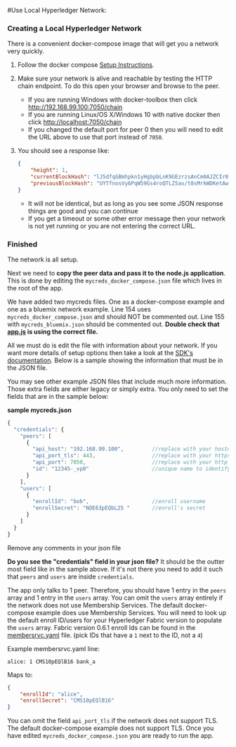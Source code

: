 #Use Local Hyperledger Network:

### Creating a Local Hyperledger Network
There is a convenient docker-compose image that will get you a network very quickly.

1. Follow the docker compose [Setup Instructions](https://hub.docker.com/r/ibmblockchain/fabric-peer).
1. Make sure your network is alive and reachable by testing the HTTP chain endpoint. To do this open your browser and browse to the peer.
	- If you are running Windows with docker-toolbox then click http://192.168.99.100:7050/chain
	- If you are running Linux/OS X/Windows 10 with native docker then click [http://localhost:7050/chain](http://localhost:7050/chain)
	- If you changed the default port for peer 0 then you will need to edit the URL above to use that port instead of `7050`.
1. You should see a response like:

	```json
	{
		"height": 1,
		"currentBlockHash": "lJ5dfqGBmhpkn1yHgbpbLnK9GEzrzsAnCm0AJZCIr0GaYznWDCt7j9yC09fGUe2MNXS+HEooKBbajHb+T40kIg==",
		"previousBlockHash": "UYTfnosVy6PqW59Gs4roQTLZ5av/t8sMrkWDKetAwFzoueZ3SkIcW6qPVLQPHuxCJO17AxLYsjzmYNN1fNtwFg=="
	}
	```

	- It will not be identical, but as long as you see some JSON response things are good and you can continue
	- If you get a timeout or some other error message then your network is not yet running or you are not entering the correct URL.


### Finished
The network is all setup. 

Next we need to **copy the peer data and pass it to the node.js application**.
This is done by editing the `mycreds_docker_compose.json` file which lives in the root of the app.

We have added two mycreds files. 
One as a docker-compose example and one as a bluemix network example. 
Line 154 uses `mycreds_docker_compose.json` and should NOT be commented out. 
Line 155 with `mycreds_bluemix.json` should be commented out. 
**Double check that [app.js](../app.js#L154) is using the correct file.** 

All we must do is edit the file with information about your network.
If you want more details of setup options then take a look at the [SDK's documentation](https://github.com/IBM-Blockchain/ibm-blockchain-js).
Below is a sample showing the information that must be in the JSON file. 

You may see other example JSON files that include much more information. 
Those extra fields are either legacy or simply extra. 
You only need to set the fields that are in the sample below:

__sample mycreds.json__

```js
{
  "credentials": {
    "peers": [
      {
        "api_host": "192.168.99.100",         //replace with your hostname or ip of a peer
        "api_port_tls": 443,                  //replace with your https port (omit if NOT using tls)
        "api_port": 7050,                     //replace with your http port (omit if using tls)
        "id": "12345-_vp0"                    //unique name to identify peer (anything you want)
      }
    ],
    "users": [
      {
        "enrollId": "bob",                    //enroll username
        "enrollSecret": "NOE63pEQbL25 "       //enroll's secret
      }
    ]
  }
}
```

Remove any comments in your json file

**Do you see the "credentials" field in your json file?** 
It should be the outter most field like in the sample above. 
If it's not there you need to add it such that `peers` and `users` are inside `credentials`.

The app only talks to 1 peer. 
Therefore, you should have 1 entry in the `peers` array and 1 entry in the `users` array. 
You can omit the `users` array entirely if the network does not use Membership Services. 
The default docker-compose example does use Membership Services. 
You will need to look up the default enroll ID/users for your Hyperledger Fabric version to populate the `users` array. 
Fabric version 0.6.1 enroll Ids can be found in the [membersrvc.yaml](https://github.com/hyperledger/fabric/blob/v0.6/membersrvc/membersrvc.yaml#L121) file.
(pick IDs that have a `1` next to the ID, not a `4`) 

Example membersrvc.yaml line:

	alice: 1 CMS10pEQlB16 bank_a

Maps to:

```json
{
	"enrollId": "alice",
	"enrollSecret": "CMS10pEQlB16"
}
```

You can omit the field `api_port_tls` if the network does not support TLS. 
The default docker-compose example does not support TLS. 
Once you have edited `mycreds_docker_compose.json` you are ready to run the app. 
